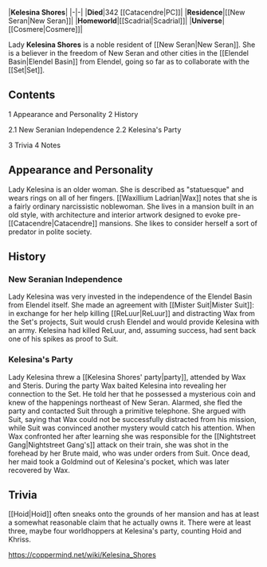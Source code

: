 |**Kelesina Shores**|
|-|-|
|**Died**|342 [[Catacendre\|PC]]|
|**Residence**|[[New Seran\|New Seran]]|
|**Homeworld**|[[Scadrial\|Scadrial]]|
|**Universe**|[[Cosmere\|Cosmere]]|

Lady **Kelesina Shores** is a noble resident of [[New Seran\|New Seran]]. She is a believer in the freedom of New Seran and other cities in the [[Elendel Basin\|Elendel Basin]] from Elendel, going so far as to collaborate with the [[Set\|Set]].

## Contents

1 Appearance and Personality
2 History

2.1 New Seranian Independence
2.2 Kelesina's Party


3 Trivia
4 Notes


## Appearance and Personality
Lady Kelesina is an older woman. She is described as "statuesque" and wears rings on all of her fingers. [[Waxillium Ladrian\|Wax]] notes that she is a fairly ordinary narcissistic noblewoman. She lives in a mansion built in an old style, with architecture and interior artwork designed to evoke pre-[[Catacendre\|Catacendre]] mansions.
She likes to consider herself a sort of predator in polite society.

## History
### New Seranian Independence
Lady Kelesina was very invested in the independence of the Elendel Basin from Elendel itself. She made an agreement with [[Mister Suit\|Mister Suit]]: in exchange for her help killing [[ReLuur\|ReLuur]] and distracting Wax from the Set's projects, Suit would crush Elendel and would provide Kelesina with an army. Kelesina had killed ReLuur, and, assuming success, had sent back one of his spikes as proof to Suit.

### Kelesina's Party
Lady Kelesina threw a [[Kelesina Shores' party\|party]], attended by Wax and Steris. During the party Wax baited Kelesina into revealing her connection to the Set. He told her that he possessed a mysterious coin and knew of the happenings northeast of New Seran. Alarmed, she fled the party and contacted Suit through a primitive telephone. She argued with Suit, saying that Wax could not be successfully distracted from his mission, while Suit was convinced another mystery would catch his attention. When Wax confronted her after learning she was responsible for the [[Nightstreet Gang\|Nightstreet Gang's]] attack on their train, she was shot in the forehead by her Brute maid, who was under orders from Suit. Once dead, her maid took a Goldmind out of Kelesina's pocket, which was later recovered by Wax.

## Trivia
[[Hoid\|Hoid]] often sneaks onto the grounds of her mansion and has at least a somewhat reasonable claim that he actually owns it.
There were at least three, maybe four worldhoppers at Kelesina's party, counting Hoid and Khriss.


https://coppermind.net/wiki/Kelesina_Shores